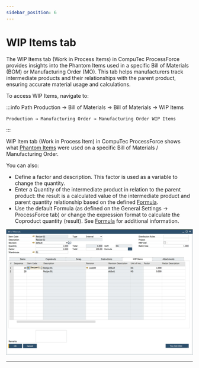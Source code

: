 ```yaml
---
sidebar_position: 6
---
```


# WIP Items tab

The WIP Items tab (Work in Process Items) in CompuTec ProcessForce provides insights into the Phantom Items used in a specific Bill of Materials (BOM) or Manufacturing Order (MO). This tab helps manufacturers track intermediate products and their relationships with the parent product, ensuring accurate material usage and calculations.

To access WIP Items, navigate to:

:::info Path
    Production → Bill of Materials → Bill of Materials → WIP Items

    Production → Manufacturing Order → Manufacturing Order WIP Items
:::

WIP Item tab (Work in Process Item) in CompuTec ProcessForce shows what [Phantom Items](../bill-of-materials/multi-level-bill-of-materials/phantom-item.md) were used on a specific Bill of Materials / Manufacturing Order.

You can also:

- Define a factor and description. This factor is used as a variable to change the quantity.
- Enter a Quantity of the intermediate product in relation to the parent product: the result is a calculated value of the intermediate product and parent quantity relationship based on the defined [Formula](../formula.md).
- Use the default Formula (as defined on the General Settings → ProcessForce tab) or change the expression format to calculate the Coproduct quantity (result). See [Formula](../formula.md) for additional information.

![WIP Tab](./media/bom-wip/bill-of-materials-wip-tab.webp)

---
